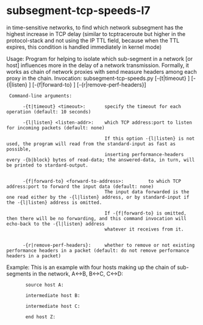 # subsegment-tcp-speeds-l7
in time-sensitive networks, to find which network subsegment has the highest increase in TCP delay (similar to tcptraceroute but higher in the protocol-stack and not using the IP TTL field, because when the TTL expires, this condition is handled immediately in kernel mode)

Usage: Program for helping to isolate which sub-segment in a network [or host] influences more in the delay of a network transmission.
Formally, it works as chain of network proxies with send measure headers among each proxy in the chain.
Invocation:
     subsegment-tcp-speeds.py  [-{t|timeout} <timeout>]  [-{l|listen} <listen-addr>]  [-{f|forward-to} <forward-to-address>]  [-{r|remove-perf-headers}]

     Command-line arguments:

          -{t|timeout} <timeout>:       specify the timeout for each operation (default: 10 seconds)

          -{l|listen} <listen-addr>:    which TCP address:port to listen for incoming packets (default: none)

                                        If this option -{l|listen} is not used, the program will read from the standard-input as fast as possible,
                                        inserting performance-headers every -{b|block} bytes of read-data; the answered-data, in turn, will be printed to stardard-output.


          -{f|forward-to} <forward-to-address>:         to which TCP address:port to forward the input data (default: none)
                                        The input data forwarded is the one read either by the -{l|listen} address, or by standard-input if the -{l|listen} address is omitted.

                                        If -{f|forward-to} is omitted, then there will be no forwarding, and this command invocation will echo-back to the -{l|listen} address
                                        whatever it receives from it.


          -{r|remove-perf-headers}:     whether to remove or not existing performance headers in a packet (default: do not remove performance headers in a packet)

Example:
      This is an example with four hosts making up the chain of sub-segments in the network, A<->B, B<->C, C<->D:

           source host A:

           intermediate host B:

           intermediate host C:

           end host Z:



